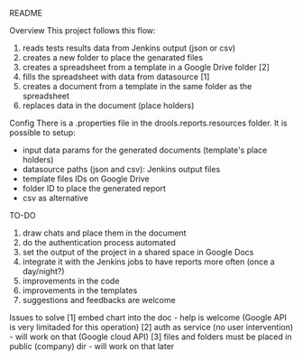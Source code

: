 README

Overview
This project follows this flow:
1. reads tests results data from Jenkins output (json or csv)
2. creates a new folder to place the genarated files
3. creates a spreadsheet from a template in a Google Drive folder [2]
4. fills the spreadsheet with data from datasource [1]
5. creates a document from a template in the same folder as the spreadsheet
6. replaces data in the document (place holders)

Config
There is a .properties file in the drools.reports.resources folder. It is possible to setup:
- input data params for the generated documents (template's place holders)
- datasource paths (json and csv): Jenkins output files
- template files IDs on Google Drive
- folder ID to place the generated report
- csv as alternative

TO-DO
1. draw chats and place them in the document
2. do the authentication process automated
3. set the output of the project in a shared space in Google Docs
4. integrate it with the Jenkins jobs to have reports more often (once a day/night?)
5. improvements in the code
6. improvements in the templates
7. suggestions and feedbacks are welcome

Issues to solve
[1] embed chart into the doc - help is welcome (Google API is very limitaded for this operation)
[2] auth as service (no user intervention) - will work on that (Google cloud API)
[3] files and folders must be placed in public (company) dir - will work on that later
